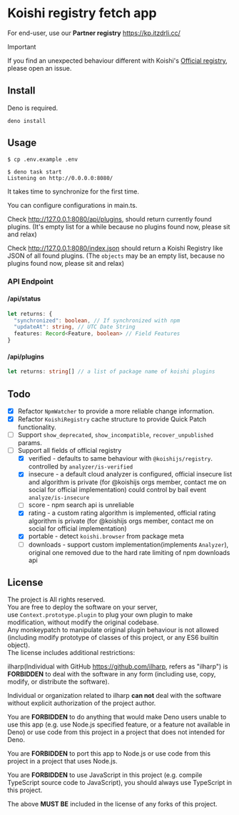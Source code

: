 # Koishi registry fetch app

For end-user, use our
**Partner registry**
https://kp.itzdrli.cc/

> [!IMPORTANT]  
> If you find an unexpected behaviour different with Koishi's [Official registry](https://registry.koishi.chat/),
> please open an issue.

## Install
Deno is required.
```shell
deno install
```

## Usage
```shell
$ cp .env.example .env
```
```shell
$ deno task start
Listening on http://0.0.0.0:8080/
```

It takes time to synchronize for the first time.

You can configure configurations in main.ts.

Check http://127.0.0.1:8080/api/plugins,
should return currently found plugins.
(It's empty list for a while because no plugins found now, please sit and relax)

Check http://127.0.0.1:8080/index.json
should return a Koishi Registry like JSON of all found plugins.
(The `objects` may be an empty list, because no plugins found now, please sit and relax)

### API Endpoint
#### /api/status
```typescript
let returns: {
  "synchronized": boolean, // If synchronized with npm
  "updateAt": string, // UTC Date String
  features: Record<Feature, boolean> // Field Features
}
```
#### /api/plugins
```typescript
let returns: string[] // a list of package name of koishi plugins
```

## Todo
- [x] Refactor `NpmWatcher` to provide a more reliable change information.
- [x] Refactor `KoishiRegistry` cache structure to provide Quick Patch functionality.
- [ ] Support `show_deprecated`, `show_incompatible`, `recover_unpublished` params.
- [ ] Support all fields of official registry
  - [x] verified - defaults to same behaviour with `@koishijs/registry`. controlled by `analyzer/is-verified`
  - [x] insecure - a default cloud analyzer is configured, official insecure list and algorithm is private (for @koishijs orgs member, contact me on social for official implementation)
                   could control by bail event `analyze/is-insecure`
  - [ ] score    - npm search api is unreliable
  - [x] rating   - a custom rating algorithm is implemented, official rating algorithm is private (for @koishijs orgs member, contact me on social for official implementation)
  - [x] portable - detect `koishi.browser` from package meta
  - [ ] downloads - support custom implementation(implements `Analyzer`), original one removed due to the hard rate limiting of npm downloads api

## License

The project is All rights reserved.  
You are free to deploy the software on your server,  
use `Context.prototype.plugin` to plug your own plugin to make modification,
without modify the original codebase.  
Any monkeypatch to manipulate original plugin behaviour is not allowed 
(including modify prototype of classes of this project, or any ES6 builtin object).  
The license includes additional restrictions:  

ilharp(Individual with GitHub https://github.com/ilharp, refers as "ilharp")
is **FORBIDDEN** to deal with the software in any form (including use, copy, modify, or distribute the software).

Individual or organization related to ilharp **can not** deal with the software without explicit authorization of the project author.

You are **FORBIDDEN** to do anything that would make Deno users unable to use this app (e.g. use Node.js specified feature, or a feature not available in Deno) or use code from this project in a project that does not intended for Deno.

You are **FORBIDDEN** to port this app to Node.js or use code from this project in a project that uses Node.js.

You are **FORBIDDEN** to use JavaScript in this project (e.g. compile TypeScript source code to JavaScript), you should always use TypeScript in this project.

The above **MUST BE** included in the license of any forks of this project.

